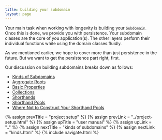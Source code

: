 ```yaml
---
title: building your subdomain
layout: page
---
```


Your main task when working with longevity is building your
`Subdomain`. Once this is done, we provide you with persistence. Your
subdomain classes are the core of you application(s). The other
layers perform their individual functions while using the domain
classes fluidly.

<div class="blue-side-bar">

As we mentioned earlier, we hope to cover more than just persistence
in the future. But we want to get the persistence part right, first.

</div>

Our discussion on building subdomains breaks down as follows:

- [Kinds of Subdomains](kinds.html)
- [Aggregate Roots](roots.html)
- [Basic Properties](basics.html)
- [Collections](collections.html)
- [Shorthands](shorthands.html)
- [Shorthand Pools](shorthand-pools.html)
- [Where Not to Construct Your Shorthand Pools](where-not.html)

{% assign prevTitle = "project setup" %}
{% assign prevLink = "../project-setup.html" %}
{% assign upTitle = "user manual" %}
{% assign upLink = ".." %}
{% assign nextTitle = "kinds of subdomains" %}
{% assign nextLink = "kinds.html" %}
{% include navigate.html %}


